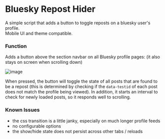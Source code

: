 # Bluesky Repost Hider
A simple script that adds a button to toggle reposts on a bluesky user's profile.<br>
Mobile UI and theme compatible.

### Function
Adds a button above the section navbar on all Bluesky profile pages: (it also stays on screen when scrolling down)

![image](https://github.com/user-attachments/assets/ab97c75b-3a94-4b36-bafa-a326f2a61cb2)

When pressed, the button will toggle the state of all posts that are found to be a repost (this is determined by checking if the `data-testid` of each post does not match the profile being viewed). In addition, it starts an interval to check for newly loaded posts, so it responds well to scrolling.

### Known Issues
- the css transition is a little janky, especially on much longer profile feeds
- no configurable options
- the show/hide state does not persist across other tabs / reloads
